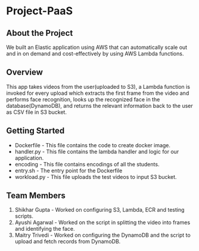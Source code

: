 # Project-PaaS

## About the Project

We built an Elastic application using AWS that can automatically scale out and in on demand and cost-effectively by using AWS Lambda functions.


## Overview

This app takes videos from the user(uploaded to S3), a Lambda function is invoked for every upload which extracts the first frame from the video and performs face recognition, looks up the recognized face in the database(DynamoDB), and returns the relevant information back to the user as CSV file in S3 bucket.

## Getting Started

- Dockerfile - This file contains the code to create docker image.
- handler.py - This file contains the lambda handler and logic for our application.
- encoding - This file contains encodings of all the students.
- entry.sh - The entry point for the Dockerfile
- workload.py - This file uploads the test videos to input S3 bucket.

## Team Members

1. Shikhar Gupta - Worked on configuring S3, Lambda, ECR and testing scripts.
2. Ayushi Agarwal - Worked on the script in splitting the video into frames and identifying the face.
3. Maitry Trivedi - Worked on configuring the DynamoDB and the script to upload and fetch records from DynamoDB.

